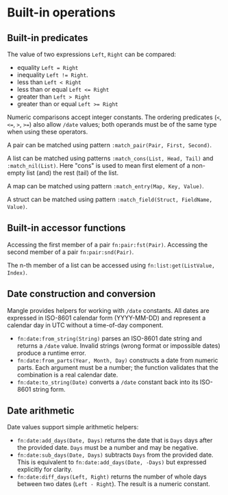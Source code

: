 # Built-in operations

## Built-in predicates

The value of two expressions `Left`, `Right` can be compared:

- equality `Left = Right`
- inequality `Left != Right`.
- less than `Left < Right`
- less than or equal `Left <= Right`
- greater than `Left > Right`
- greater than or equal `Left >= Right`

Numeric comparisons accept integer constants.  The ordering predicates (`<`,
`<=`, `>`, `>=`) also allow `/date` values; both operands must be of the same
type when using these operators.

A pair can be matched using pattern `:match_pair(Pair, First, Second)`.

A list can be matched using patterns 
`:match_cons(List, Head, Tail)` and `:match_nil(List)`. Here "cons" is
used to mean first element of a non-empty list (and) the rest (tail) of the
list.

A map can be matched using pattern `:match_entry(Map, Key, Value)`.

A struct can be matched using pattern `:match_field(Struct, FieldName, Value)`.

## Built-in accessor functions

Accessing the first member of a pair `fn:pair:fst(Pair)`. Accessing the second member of a pair `fn:pair:snd(Pair)`.

The n-th member of a list can be accessed using `fn:list:get(ListValue, Index)`.

## Date construction and conversion

Mangle provides helpers for working with `/date` constants.  All dates are
expressed in ISO-8601 calendar form (YYYY-MM-DD) and represent a calendar day in
UTC without a time-of-day component.

- `fn:date:from_string(String)` parses an ISO-8601 date string and returns a
  `/date` value.  Invalid strings (wrong format or impossible dates) produce a
  runtime error.
- `fn:date:from_parts(Year, Month, Day)` constructs a date from numeric parts.
  Each argument must be a number; the function validates that the combination is
  a real calendar date.
- `fn:date:to_string(Date)` converts a `/date` constant back into its ISO-8601
  string form.

## Date arithmetic

Date values support simple arithmetic helpers:

- `fn:date:add_days(Date, Days)` returns the date that is `Days` days after the
  provided date.  `Days` must be a number and may be negative.
- `fn:date:sub_days(Date, Days)` subtracts `Days` from the provided date.  This
  is equivalent to `fn:date:add_days(Date, -Days)` but expressed explicitly for
  clarity.
- `fn:date:diff_days(Left, Right)` returns the number of whole days between two
  dates (`Left - Right`).  The result is a numeric constant.
